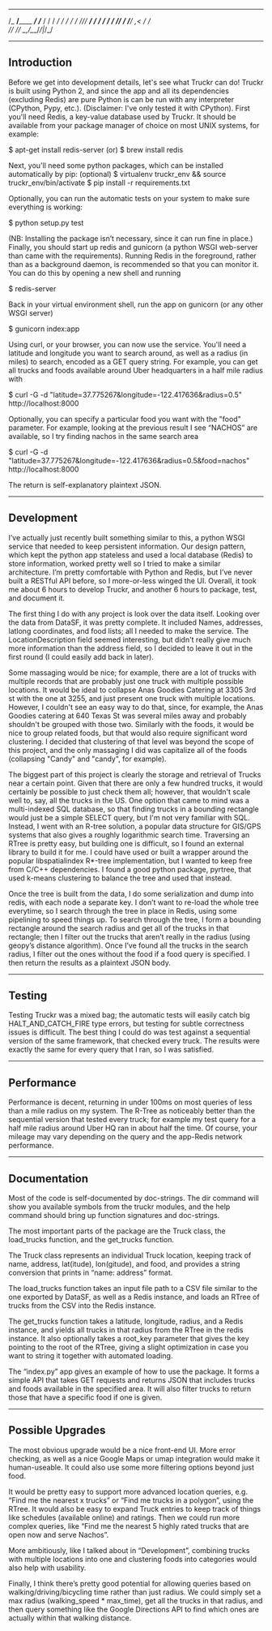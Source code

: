   ______                __       
 /_  __/______  _______/ /_______
  / / / ___/ / / / ___/ //_/ ___/
 / / / /  / /_/ / /__/ ,< / /    
/_/ /_/   \__,_/\___/_/|_/_/     

---------------------------------

Introduction
---------------------------------
Before we get into development details, let's see what Truckr can do! Truckr is built using Python 2, and since the app and all its dependencies (excluding Redis) are pure Python is can be run with any interpreter (CPython, Pypy, etc.). (Disclaimer: I've only tested it with CPython). First you'll need Redis, a key-value database used by Truckr. It should be available from your package manager of choice on most UNIX systems, for example:

$ apt-get install redis-server
(or)
$ brew install redis

Next, you'll need some python packages, which can be installed automatically by pip:
(optional) $ virtualenv truckr_env && source truckr_env/bin/activate
$ pip install -r requirements.txt

Optionally, you can run the automatic tests on your system to make sure everything is working:

$ python setup.py test

(NB: Installing the package isn’t necessary, since it can run fine in place.) Finally, you should start up redis and gunicorn (a python WSGI web-server than came with the requirements). Running Redis in the foreground, rather than as a background daemon, is recommended so that you can monitor it. You can do this by opening a new shell and running

$ redis-server

Back in your virtual environment shell, run the app on gunicorn (or any other WSGI server)

$ gunicorn index:app

Using curl, or your browser, you can now use the service. You'll need a latitude and longitude you want to search around, as well as a radius (in miles) to search, encoded as a GET query string. For example, you can get all trucks and foods available around Uber headquarters in a half mile radius with

$ curl -G -d "latitude=37.775267&longitude=-122.417636&radius=0.5" http://localhost:8000

Optionally, you can specify a particular food you want with the "food" parameter. For example, looking at the previous result I see “NACHOS” are available, so I try finding nachos in the same search area

$ curl -G -d "latitude=37.775267&longitude=-122.417636&radius=0.5&food=nachos" http://localhost:8000

The return is self-explanatory plaintext JSON.

---------------------------------

Development
---------------------------------
I’ve actually just recently built something similar to this, a python WSGI service that needed to keep persistent information. Our design pattern, which kept the python app stateless and used a local database (Redis) to store information, worked pretty well so I tried to make a similar architecture. I’m pretty comfortable with Python and Redis, but I’ve never built a RESTful API before, so I more-or-less winged the UI. Overall, it took me about 6 hours to develop Truckr, and another 6 hours to package, test, and document it.

The first thing I do with any project is look over the data itself. Looking over the data from DataSF, it was pretty complete. It included Names, addresses, latlong coordinates, and food lists; all I needed to make the service. The LocationDescription field seemed interesting, but didn't really give much more information than the address field, so I decided to leave it out in the first round (I could easily add back in later).

Some massaging would be nice; for example, there are a lot of trucks with multiple records that are probably just one truck with multiple possible locations. It would be ideal to collapse Anas Goodies Catering at 3305 3rd st with the one at 3255, and just present one truck with multiple locations. However, I couldn't see an easy way to do that, since, for example, the Anas Goodies catering at 640 Texas St was several miles away and probably shouldn't be grouped with those two. Similarly with the foods, it would be nice to group related foods, but that would also require significant word clustering. I decided that clustering of that level was beyond the scope of this project, and the only massaging I did was capitalize all of the foods (collapsing "Candy" and "candy", for example).

The biggest part of this project is clearly the storage and retrieval of Trucks near a certain point. Given that there are only a few hundred trucks, it would certainly be possible to just check them all; however, that wouldn't scale well to, say, all the trucks in the US. One option that came to mind was a multi-indexed SQL database, so that finding trucks in a bounding rectangle would just be a simple SELECT query, but I'm not very familiar with SQL. Instead, I went with an R-tree solution, a popular data structure for GIS/GPS systems that also gives a roughly logarithmic search time. Traversing an RTree is pretty easy, but building one is difficult, so I found an external library to build it for me. I could have used or built a wrapper around the popular libspatialindex R*-tree implementation, but I wanted to keep free from C/C++ dependencies. I found a good python package, pyrtree, that used k-means clustering to balance the tree and used that instead.

Once the tree is built from the data, I do some serialization and dump into redis, with each node a separate key. I don’t want to re-load the whole tree everytime, so I search through the tree in place in Redis, using some pipelining to speed things up. To search through the tree, I form a bounding rectangle around the search radius and get all of the trucks in that rectangle; then I filter out the trucks that aren’t really in the radius (using geopy’s distance algorithm). Once I’ve found all the trucks in the search radius, I filter out the ones without the food if a food query is specified. I then return the results as a plaintext JSON body.

---------------------------------

Testing
---------------------------------
Testing Truckr was a mixed bag; the automatic tests will easily catch big HALT_AND_CATCH_FIRE type errors, but testing for subtle correctness issues is difficult. The best thing I could do was test against a sequential version of the same framework, that checked every truck. The results were exactly the same for every query that I ran, so I was satisfied.

---------------------------------

Performance
---------------------------------
Performance is decent, returning in under 100ms on most queries of less than a mile radius on my system. The R-Tree as noticeably better than the sequential version that tested every truck; for example my test query for a half mile radius around Uber HQ ran in about half the time. Of course, your mileage may vary depending on the query and the app-Redis network performance.

---------------------------------

Documentation
---------------------------------
Most of the code is self-documented by doc-strings. The dir command will show you available symbols from the truckr modules, and the help command should bring up function signatures and doc-strings.

The most important parts of the package are the Truck class, the load_trucks function, and the get_trucks function.

The Truck class represents an individual Truck location, keeping track of name, address, lat(itude), lon(gitude), and food, and provides a string conversion that prints in “name: address” format.

The load_trucks function takes an input file path to a CSV file similar to the one exported by DataSF, as well as a Redis instance, and loads an RTree of trucks from the CSV into the Redis instance.

The get_trucks function takes a latitude, longitude, radius, and a Redis instance, and yields all trucks in that radius from the RTree in the redis instance. It also optionally takes a root_key parameter that gives the key pointing to the root of the RTree, giving a slight optimization in case you want to string it together with automated loading.

The “index.py” app gives an example of how to use the package. It forms a simple API that takes GET requests and returns JSON that includes trucks and foods available in the specified area. It will also filter trucks to return those that have a specific food if one is given.

---------------------------------

Possible Upgrades
---------------------------------
The most obvious upgrade would be a nice front-end UI. More error checking, as well as a nice Google Maps or umap integration would make it human-useable. It could also use some more filtering options beyond just food.

It would be pretty easy to support more advanced location queries, e.g. “Find me the nearest x trucks” or “Find me trucks in a polygon”, using the RTree. It would also be easy to expand Truck entries to keep track of things like schedules (available online) and ratings. Then we could run more complex queries, like “Find me the nearest 5 highly rated trucks that are open now and serve Nachos”.

More ambitiously, like I talked about in “Development”, combining trucks with multiple locations into one and clustering foods into categories would also help with usability.

Finally, I think there’s pretty good potential for allowing queries based on walking/driving/bicycling time rather than just radius. We could simply set a max radius (walking_speed * max_time), get all the trucks in that radius, and then query something like the Google Directions API to find which ones are actually within that walking distance.
